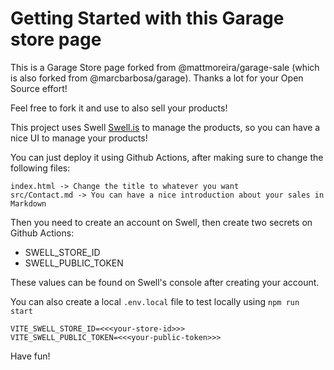 # Getting Started with this Garage store page

This is a Garage Store page forked from @mattmoreira/garage-sale (which is also forked from @marcbarbosa/garage). Thanks a lot for your Open Source effort!

Feel free to fork it and use to also sell your products!

This project uses Swell [Swell.is](https://swell.is) to manage the products, so you can have a nice UI to manage your products!

You can just deploy it using Github Actions, after making sure to change the following files:

```
index.html -> Change the title to whatever you want
src/Contact.md -> You can have a nice introduction about your sales in Markdown

```

Then you need to create an account on Swell, then create two secrets on Github Actions:
* SWELL_STORE_ID
* SWELL_PUBLIC_TOKEN

These values can be found on Swell's console after creating your account.

You can also create a local `.env.local` file to test locally using `npm run start`


```
VITE_SWELL_STORE_ID=<<<your-store-id>>>
VITE_SWELL_PUBLIC_TOKEN=<<<your-public-token>>>

```

Have fun!